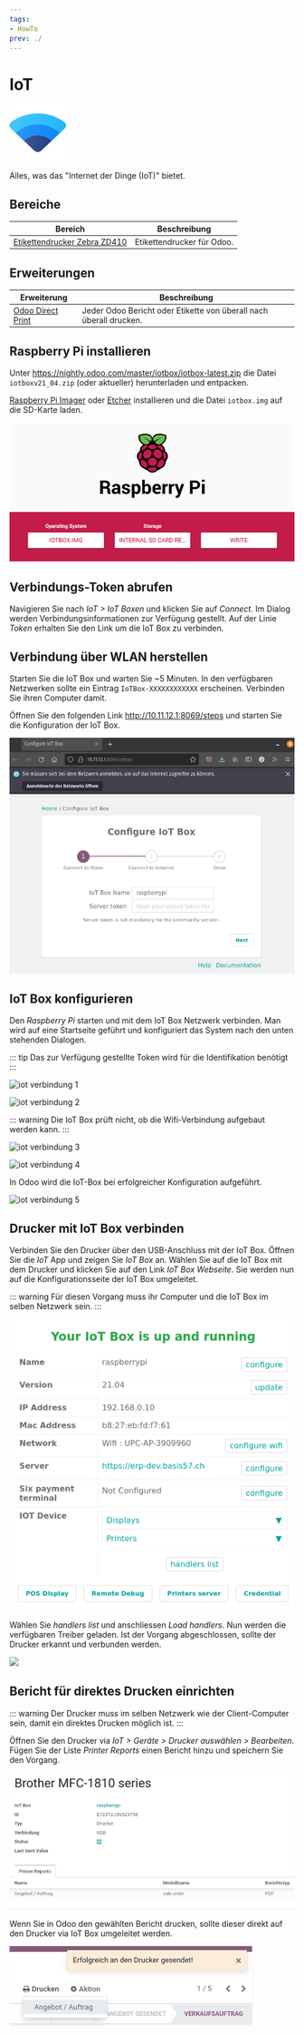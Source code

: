 ```yaml
---
tags:
- HowTo
prev: ./
---
```

# IoT
![icons_odoo_iot](assets/icons_odoo_iot.png)

Alles, was das "Internet der Dinge (IoT)" bietet.

## Bereiche

| Bereich                                                         | Beschreibung               |
| --------------------------------------------------------------- | -------------------------- |
| [Etikettendrucker Zebra ZD410](Etikettendrucker%20Zebra%20ZD410.md) | Etikettendrucker für Odoo. |

## Erweiterungen

| Erweiterung                               | Beschreibung                                                       |
| ----------------------------------------- | ------------------------------------------------------------------ |
| [Odoo Direct Print](Odoo%20Direct%20Print.md) | Jeder Odoo Bericht oder Etikette von überall nach überall drucken. |

## Raspberry Pi installieren

Unter <https://nightly.odoo.com/master/iotbox/iotbox-latest.zip> die Datei `iotboxv21_04.zip` (oder aktueller) herunterladen und entpacken.

[Raspberry Pi Imager](https://www.raspberrypi.org/software/) oder [Etcher](https://www.balena.io/etcher/) installieren und die Datei `iotbox.img` auf die SD-Karte laden.

![](assets/IoT%20Raspberry%20Pi%20Image.png)
 
 ## Verbindungs-Token abrufen
 
 Navigieren Sie nach *IoT > IoT Boxen* und klicken Sie auf *Connect*. Im Dialog werden Verbindungsinformationen zur Verfügung gestellt. Auf der Linie *Token* erhalten Sie den Link um die IoT Box zu verbinden.
 
 ## Verbindung über WLAN herstellen
 
 Starten Sie die IoT Box und warten Sie ~5 Minuten. In den verfügbaren Netzwerken sollte ein Eintrag `IoTBox-XXXXXXXXXXXX` erscheinen. Verbinden Sie ihren Computer damit.
 
 Öffnen Sie den folgenden Link <http://10.11.12.1:8069/steps> und starten Sie die Konfiguration der IoT Box.
 
![](assets/IoT%20Wifi%20Verbindung.png)

## IoT Box konfigurieren

Den *Raspberry Pi* starten und mit dem IoT Box Netzwerk verbinden. Man wird auf eine Startseite geführt und konfiguriert das System nach den unten stehenden Dialogen.

::: tip
Das zur Verfügung gestellte Token wird für die Identifikation benötigt
:::

![iot verbindung 1](assets/iot%20verbindung%201.png)

![iot verbindung 2](assets/iot%20verbindung%202.png)

::: warning
Die IoT Box prüft nicht, ob die Wifi-Verbindung aufgebaut werden kann.
:::

![iot verbindung 3](assets/iot%20verbindung%203.png)

![iot verbindung 4](assets/iot%20verbindung%204.png)

In Odoo wird die IoT-Box bei erfolgreicher Konfiguration aufgeführt.

![iot verbindung 5](assets/iot%20verbindung%205.png)

## Drucker mit IoT Box verbinden

Verbinden Sie den Drucker über den USB-Anschluss mit der IoT Box. Öffnen Sie die *IoT* App und zeigen Sie *IoT Box* an. Wählen Sie auf die IoT Box mit dem Drucker und klicken Sie auf den Link *IoT Box Webseite*. Sie werden nun auf die Konfigurationsseite der IoT Box umgeleitet.

::: warning
Für diesen Vorgang muss ihr Computer und die IoT Box im selben Netzwerk sein.
:::

![](assets/IoT%20Box%20Konfigurationsseite.png)

Wählen Sie *handlers list* und anschliessen *Load handlers*. Nun werden die verfügbaren Treiber geladen. Ist der Vorgang abgeschlossen, sollte der Drucker erkannt und verbunden werden.

![](assets/IoT%20Gerät%20Drucker.png)

## Bericht für direktes Drucken einrichten

::: warning
Der Drucker muss im selben Netzwerk wie der Client-Computer sein, damit ein direktes Drucken möglich ist.
:::

Öffnen Sie den Drucker via *IoT > Geräte > Drucker auswählen > Bearbeiten*. Fügen Sie der Liste *Printer Reports* einen Bericht hinzu und speichern Sie den Vorgang.

![](assets/IoT%20Printer%20Reports.png)

Wenn Sie in Odoo den gewählten Bericht drucken, sollte dieser direkt auf den Drucker via IoT Box umgeleitet werden.

![](assets/IoT%20Erfolgreich%20gesendet.png)